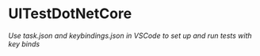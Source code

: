 # UITestDotNetCore

*Use task.json and keybindings.json in VSCode to set up and run tests with key binds*
